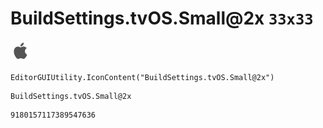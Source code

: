 # BuildSettings.tvOS.Small@2x `33x33`
<img src="/img/BuildSettings.tvOS.Small@2x.png" width=33 height=33>

``` CSharp
EditorGUIUtility.IconContent("BuildSettings.tvOS.Small@2x")
```
```
BuildSettings.tvOS.Small@2x
```
```
9180157117389547636
```
